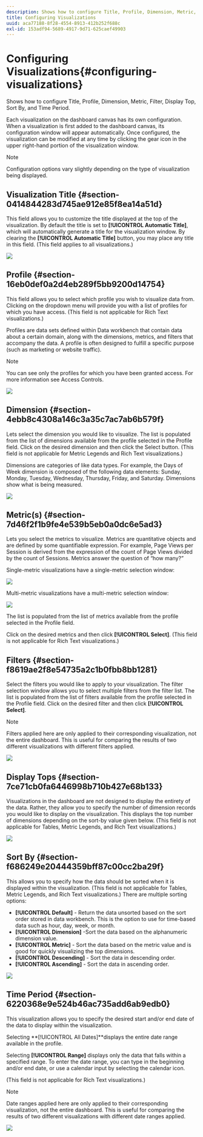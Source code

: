 ```yaml
---
description: Shows how to configure Title, Profile, Dimension, Metric, Filter, Display Top, Sort By, and Time Period.
title: Configuring Visualizations
uuid: aca77188-8f28-4554-8913-412b252f688c
exl-id: 153adf94-5689-4917-9d71-625caef49903
---
```

# Configuring Visualizations{#configuring-visualizations}

Shows how to configure Title, Profile, Dimension, Metric, Filter, Display Top, Sort By, and Time Period.

Each visualization on the dashboard canvas has its own configuration. When a visualization is first added to the dashboard canvas, its configuration window will appear automatically. Once configured, the visualization can be modified at any time by clicking the gear icon in the upper right-hand portion of the visualization window.

>[!NOTE]
>
>Configuration options vary slightly depending on the type of visualization being displayed.

## Visualization Title {#section-0414844283d745ae912e85f8ea14a51d}

This field allows you to customize the title displayed at the top of the visualization. By default the title is set to **[!UICONTROL Automatic Title]**, which will automatically generate a title for the visualization window. By clearing the **[!UICONTROL Automatic Title]** button, you may place any title in this field. (This field applies to all visualizations.)

![](assets/title.png)

## Profile {#section-16eb0def0a2d4eb289f5bb9200d14754}

This field allows you to select which profile you wish to visualize data from. Clicking on the dropdown menu will provide you with a list of profiles for which you have access. (This field is not applicable for Rich Text visualizations.)

Profiles are data sets defined within Data workbench that contain data about a certain domain, along with the dimensions, metrics, and filters that accompany the data. A profile is often designed to fulfill a specific purpose (such as marketing or website traffic).

>[!NOTE]
>
>You can see only the profiles for which you have been granted access. For more information see Access Controls.

![](assets/profile.png)

## Dimension {#section-4ebb8c4308a146c3a35c7ac7ab6b579f}

Lets select the dimension you would like to visualize. The list is populated from the list of dimensions available from the profile selected in the Profile field. Click on the desired dimension and then click the Select button. (This field is not applicable for Metric Legends and Rich Text visualizations.)

Dimensions are categories of like data types. For example, the Days of Week dimension is composed of the following data elements: Sunday, Monday, Tuesday, Wednesday, Thursday, Friday, and Saturday. Dimensions show what is being measured.

![](assets/dimension.png)

## Metric(s) {#section-7d46f2f1b9fe4e539b5eb0a0dc6e5ad3}

Lets you select the metrics to visualize. Metrics are quantitative objects and are defined by some quantifiable expression. For example, Page Views per Session is derived from the expression of the count of Page Views divided by the count of Sessions. Metrics answer the question of “how many?”

Single-metric visualizations have a single-metric selection window:

![](assets/metrics2.png)

Multi-metric visualizations have a multi-metric selection window:

![](assets/metrics.png)

The list is populated from the list of metrics available from the profile selected in the Profile field.

Click on the desired metrics and then click **[!UICONTROL Select]**. (This field is not applicable for Rich Text visualizations.)

## Filters {#section-f8619ae2f8e54735a2c1b0fbb8bb1281}

Select the filters you would like to apply to your visualization. The filter selection window allows you to select multiple filters from the filter list. The list is populated from the list of filters available from the profile selected in the Profile field. Click on the desired filter and then click **[!UICONTROL Select]**. 

>[!NOTE]
>
>Filters applied here are only applied to their corresponding visualization, not the entire dashboard. This is useful for comparing the results of two different visualizations with different filters applied.

![](assets/filter.png)

## Display Tops {#section-7ce71cb0fa6446998b710b427e68b133}

Visualizations in the dashboard are not designed to display the entirety of the data. Rather, they allow you to specify the number of dimension records you would like to display on the visualization. This displays the top number of dimensions depending on the sort-by value given below. (This field is not applicable for Tables, Metric Legends, and Rich Text visualizations.)

![](assets/display_top.png)

## Sort By {#section-f686249e20444359bff87c00cc2ba29f}

This allows you to specify how the data should be sorted when it is displayed within the visualization. (This field is not applicable for Tables, Metric Legends, and Rich Text visualizations.) There are multiple sorting options:

* **[!UICONTROL Default]** - Return the data unsorted based on the sort order stored in data workbench. This is the option to use for time-based data such as hour, day, week, or month. 
* **[!UICONTROL Dimension]** -Sort the data based on the alphanumeric dimension value. 
* **[!UICONTROL Metric]** - Sort the data based on the metric value and is good for quickly visualizing the top dimensions. 
* **[!UICONTROL Descending]** - Sort the data in descending order. 
* **[!UICONTROL Ascending]** - Sort the data in ascending order.

![](assets/sort_by.png)

## Time Period {#section-6220368e9e524b46ac735add6ab9edb0}

This visualization allows you to specify the desired start and/or end date of the data to display within the visualization.

Selecting **[!UICONTROL All Dates]**displays the entire date range available in the profile.

Selecting **[!UICONTROL Range]** displays only the data that falls within a specified range. To enter the date range, you can type in the beginning and/or end date, or use a calendar input by selecting the calendar icon.

(This field is not applicable for Rich Text visualizations.)

>[!NOTE]
>
>Date ranges applied here are only applied to their corresponding visualization, not the entire dashboard. This is useful for comparing the results of two different visualizations with different date ranges applied.

![](assets/time_period.png)
